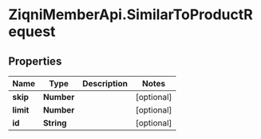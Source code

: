 # ZiqniMemberApi.SimilarToProductRequest

## Properties

Name | Type | Description | Notes
------------ | ------------- | ------------- | -------------
**skip** | **Number** |  | [optional] 
**limit** | **Number** |  | [optional] 
**id** | **String** |  | [optional] 


